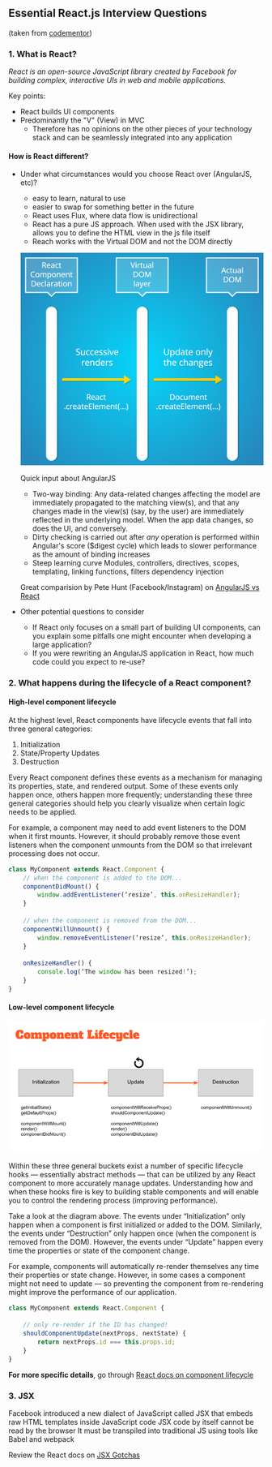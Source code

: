 ## Essential React.js Interview Questions

(taken from [codementor](https://www.codementor.io/reactjs/tutorial/5-essential-reactjs-interview-questions))

### 1. What is React?

  *React is an open-source JavaScript library created by Facebook for building complex, interactive UIs in web and mobile applications.*


Key points:
+ React builds UI components
+ Predominantly the "V" (View) in MVC
  - Therefore has no opinions on the other pieces of your technology stack and can be seamlessly integrated into any application

#### How is React different?

+ Under what circumstances would you choose React over (AngularJS, etc)?
  - easy to learn, natural to use
  - easier to swap for something better in the future
  - React uses Flux, where data flow is unidirectional
  - React has a pure JS approach.
    When used with the JSX library, allows you to define the HTML view in the js file itself
  - Reach works with the Virtual DOM and not the DOM directly

  ![react-DOM](./images/react-virtual-dom.png)

  Quick input about AngularJS
  - Two-way binding:
    Any data-related changes affecting the model are immediately propagated to the matching view(s), and that any changes made in the view(s) (say, by the user) are immediately reflected in the underlying model. When the app data changes, so does the UI, and conversely.
  - Dirty checking is carried out after *any* operation is performed within Angular's score ($digest cycle) which leads to slower performance as the amount of binding increases
  - Steep learning curve
    Modules, controllers, directives, scopes, templating, linking functions, filters dependency injection

  Great comparision by Pete Hunt (Facebook/Instagram) on [AngularJS vs React](https://www.quora.com/profile/Pete-Hunt/Posts/Facebooks-React-vs-AngularJS-A-Closer-Look)


+ Other potential questions to consider
  - If React only focuses on a small part of building UI components, can you explain some pitfalls one might encounter when developing a large application?
  - If you were rewriting an AngularJS application in React, how much code could you expect to re-use?


### 2. What happens during the lifecycle of a React component?

#### High-level component lifecycle
At the highest level, React components have lifecycle events that fall into three general categories:

1. Initialization
2. State/Property Updates
3. Destruction

Every React component defines these events as a mechanism for managing its properties, state, and rendered output. Some of these events only happen once, others happen more frequently; understanding these three general categories should help you clearly visualize when certain logic needs to be applied.

For example, a component may need to add event listeners to the DOM when it first mounts. However, it should probably remove those event listeners when the component unmounts from the DOM so that irrelevant processing does not occur.
```js
class MyComponent extends React.Component {
    // when the component is added to the DOM...
    componentDidMount() {
        window.addEventListener(‘resize’, this.onResizeHandler);
    }

    // when the component is removed from the DOM...
    componentWillUnmount() {
        window.removeEventListener(‘resize’, this.onResizeHandler);
    }

    onResizeHandler() {
        console.log(‘The window has been resized!’);
    }
}
```

#### Low-level component lifecycle
![specific component lifecycles](./images/component-lifecycle.png)

Within these three general buckets exist a number of specific lifecycle hooks — essentially abstract methods — that can be utilized by any React component to more accurately manage updates. Understanding how and when these hooks fire is key to building stable components and will enable you to control the rendering process (improving performance).

Take a look at the diagram above. The events under “Initialization” only happen when a component is first initialized or added to the DOM. Similarly, the events under “Destruction” only happen once (when the component is removed from the DOM). However, the events under “Update” happen every time the properties or state of the component change.

For example, components will automatically re-render themselves any time their properties or state change. However, in some cases a component might not need to update — so preventing the component from re-rendering might improve the performance of our application.

```js
class MyComponent extends React.Component {

    // only re-render if the ID has changed!
    shouldComponentUpdate(nextProps, nextState) {
        return nextProps.id === this.props.id;
    }
}
```
**For more specific details**, go through [React docs on component lifecycle](https://facebook.github.io/react/docs/react-component.html)


### 3. JSX

Facebook introduced a new dialect of JavaScript called JSX that embeds raw HTML templates inside JavaScript code
    JSX code by itself cannot be read by the browser
    It must be transpiled into traditional JS using tools like Babel and webpack


Review the React docs on [JSX Gotchas](https://facebook.github.io/react/docs/jsx-in-depth.html)

<!-- Links -->
